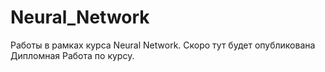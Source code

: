 # Neural_Network
Работы в рамках курса Neural Network. 
Скоро тут будет опубликована Дипломная Работа по курсу.
